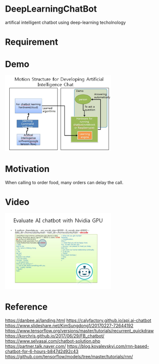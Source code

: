 # DeepLearningChatBot
artifical intelligent chatbot using deep-learning techolnology

# Requirement


# Demo
<img src=https://github.com/Limsuyoun/DeepLearningChatBot/blob/master/image/dd.JPG border=0 width=350 height=250> </img>


# Motivation
When calling to order food, many orders can delay the call.

# Video
<img src=https://github.com/Limsuyoun/DeepLearningChatBot/blob/master/image/demo..JPG border=0 width=350 height=250> </img>

# Reference
https://danbee.ai/landing.html 
https://calyfactory.github.io/api.ai-chatbot
https://www.slideshare.net/KimSungdong1/20170227-72644192 
https://www.tensorflow.org/versions/master/tutorials/recurrent_quickdraw
https://korchris.github.io/2017/06/29/FB_chatbot/ 
https://www.selvasai.com/chatbot-solution.php 
https://partner.talk.naver.com/
https://blog.kovalevskyi.com/rnn-based-chatbot-for-6-hours-b847d2d92c43 
https://github.com/tensorflow/models/tree/master/tutorials/rnn/ 
